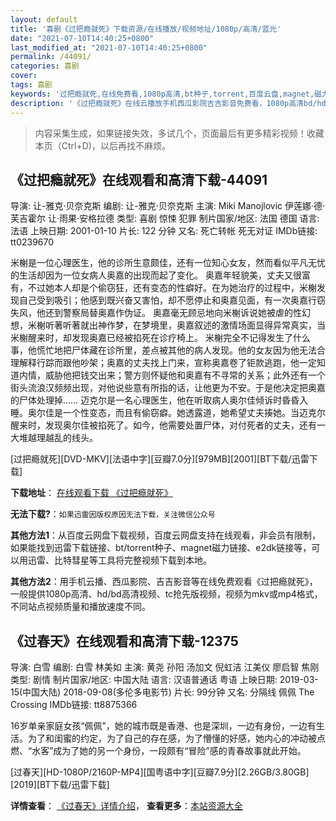 ```yaml
---
layout: default
title: '喜剧《过把瘾就死》下载资源/在线播放/视频地址/1080p/高清/蓝光'
date: "2021-07-10T14:40:25+0800"
last_modified_at: "2021-07-10T14:40:25+0800"
permalink: /44091/
categories: 喜剧
cover:
tags: 喜剧
keywords: '过把瘾就死,在线免费看,1080p高清,bt种子,torrent,百度云盘,magnet,磁力链,迅雷下载资源'
description: '《过把瘾就死》在线云播放手机西瓜影院吉吉影音免费看，1080p高清bd/hd未删减完整版和tc抢先枪版，mkv/mp4格式，附带bt/torrent种子、magnet/磁力链、百度云盘、网盘资源迅雷下载链接'
---
```


>内容采集生成，如果链接失效，多试几个，页面最后有更多精彩视频！收藏本页（Ctrl+D)，以后再找不麻烦。


## 《过把瘾就死》在线观看和高清下载-44091

导演: 让-雅克·贝奈克斯 编剧: 让-雅克·贝奈克斯 主演: Miki Manojlovic 伊莲娜·德·芙吉霍尔 让·雨果·安格拉德 类型: 喜剧 惊悚 犯罪 制片国家/地区: 法国 德国 语言: 法语 上映日期: 2001-01-10 片长: 122 分钟 又名: 死亡转帐 死无对证 IMDb链接: tt0239670

米榭是一位心理医生，他的诊所生意颇佳，还有一位知心女友，然而看似平凡无忧的生活却因为一位女病人奥嘉的出现而起了变化。 奥嘉年轻貌美，丈夫又很富有，不过她本人却是个偷窃狂，还有变态的性癖好。在为她治疗的过程中，米榭发现自己受到吸引；他感到既兴奋又害怕，却不愿停止和奥嘉见面，有一次奥嘉行窃失风，他还到警察局替奥嘉作伪证。 奥嘉毫无顾忌地向米榭诉说她被虐的性幻想，米榭听著听著就出神作梦，在梦境里，奥嘉叙述的激情场面显得异常真实，当米榭醒来时，却发现奥嘉已经被掐死在诊疗椅上。 米榭完全不记得发生了什么事，他慌忙地把尸体藏在诊所里，差点被其他的病人发现。他的女友因为他无法合理解释行踪而跟他吵架；奥嘉的丈夫找上门来，宣称奥嘉卷了钜款逃跑，他一定知道内情，威胁他把钱交出来；警方则怀疑他和奥嘉有不寻常的关系；此外还有一个街头流浪汉频频出现，对他说些意有所指的话，让他更为不安。于是他决定把奥嘉的尸体处理掉…… 迈克尔是一名心理医生，他在听取病人奥尔佳倾诉时昏昏入睡。奥尔佳是一个性变态，而且有偷窃癖。她透露道，她希望丈夫揍她。当迈克尔醒来时，发现奥尔佳被掐死了。如今，他需要处置尸体，对付死者的丈夫，还有一大堆越理越乱的线头。


[过把瘾就死][DVD-MKV][法语中字][豆瓣7.0分][979MB][2001][BT下载/迅雷下载]

**下载地址**： [在线观看下载 《过把瘾就死》](https://www.btdx8.com/torrent/gbyjs_2001.html) 


**无法下载?**：`如果迅雷因版权原因无法下载，关注微信公众号 `

**其他方法1**：从百度云网盘下载视频，百度云网盘支持在线观看，非会员有限制，如果能找到迅雷下载链接、bt/torrent种子、magnet磁力链接、e2dk链接等，可以用迅雷、比特彗星等工具将完整视频下载到本地。

**其他方法2**：用手机云播、西瓜影院、吉吉影音等在线免费观看《过把瘾就死》，一般提供1080p高清、hd/bd高清视频、tc抢先版视频，视频为mkv或mp4格式，不同站点视频质量和播放速度不同。


## 《过春天》在线观看和高清下载-12375

导演: 白雪 编剧: 白雪 林美如 主演: 黄尧 孙阳 汤加文 倪虹洁 江美仪 廖启智 焦刚 类型: 剧情 制片国家/地区: 中国大陆 语言: 汉语普通话 粤语 上映日期: 2019-03-15(中国大陆) 2018-09-08(多伦多电影节) 片长: 99分钟 又名: 分隔线 佩佩 The Crossing IMDb链接: tt8875366

16岁单亲家庭女孩“佩佩”，她的城市既是香港、也是深圳，一边有身份，一边有生活。为了和闺蜜的约定，为了自己的存在感，为了懵懂的好感，她内心的冲动被点燃、“水客”成为了她的另一个身份，一段颇有“冒险”感的青春故事就此开始。


[过春天][HD-1080P/2160P-MP4][国粤语中字][豆瓣7.9分][2.26GB/3.80GB][2019][BT下载/迅雷下载]

**详情查看**： [《过春天》详情介绍](/movie/12375/)， **查看更多**：[本站资源大全](/movie/t/all/)

